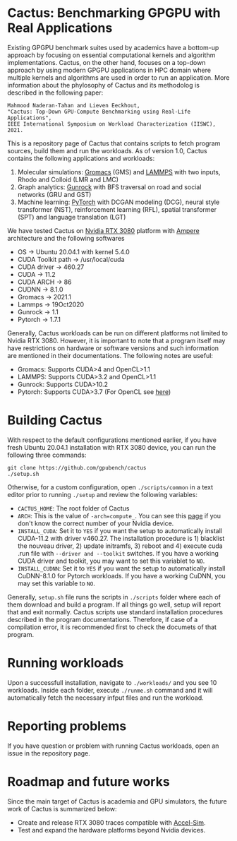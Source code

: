 # Cactus: Benchmarking GPGPU with Real Applications

Existing GPGPU benchmark suites used by academics have a bottom-up approach by focusing on essential computational kernels and algorithm implementations. Cactus, on the other hand, focuses on a top-down approach by using modern GPGPU applications in HPC domain where multiple kernels and algorithms are used in order to run an application. More information about the phylosophy of Cactus and its methodolog is described in the following paper:

```
Mahmood Naderan-Tahan and Lieven Eeckhout, 
"Cactus: Top-Down GPU-Compute Benchmarking using Real-Life Applications", 
IEEE International Symposium on Workload Characterization (IISWC), 2021.
```

This is a repository page of Cactus that contains scripts to fetch program sources, build them and run the workloads. As of version 1.0, Cactus contains the following applications and workloads:

1) Molecular simulations: [Gromacs](http://www.gromacs.org/) (GMS) and [LAMMPS](https://www.lammps.org/) with two inputs, Rhodo and Colloid (LMR and LMC)
2) Graph analytics: [Gunrock](https://gunrock.github.io) with BFS traversal on road and social networks (GRU and GST)
3) Machine learning: [PyTorch](https://pytorch.org/) with DCGAN modeling (DCG), neural style transformer (NST), reinforcement learning (RFL), spatial transformer (SPT) and language translation (LGT)

We have tested Cactus on [Nvidia RTX 3080](https://www.nvidia.com/fr-be/geforce/graphics-cards/30-series/rtx-3080-3080ti/) platform with [Ampere](https://www.nvidia.com/content/PDF/nvidia-ampere-ga-102-gpu-architecture-whitepaper-v2.pdf) architecture and the following softwares

* OS                      ->      Ubuntu 20.04.1 with kernel 5.4.0
* CUDA Toolkit path       ->      /usr/local/cuda
* CUDA driver             ->      460.27
* CUDA                    ->      11.2 
* CUDA ARCH               ->      86
* CUDNN                   ->      8.1.0
* Gromacs                 ->      2021.1
* Lammps                  ->      19Oct2020
* Gunrock                 ->      1.1
* Pytorch                 ->      1.7.1

Generally, Cactus workloads can be run on different platforms not limited to Nvidia RTX 3080. However, it is important to note that a program itself may have restrictions on hardware or software versions and such information are mentioned in their documentations. The following notes are useful:

* Gromacs: Supports CUDA>4 and OpenCL>1.1
* LAMMPS: Supports CUDA>3.2 and OpenCL>1.1
* Gunrock: Supports CUDA>10.2
* Pytorch: Supports CUDA>3.7 (For OpenCL see [here](https://github.com/pytorch/pytorch/issues/488))



# Building Cactus

With respect to the default configurations mentioned earlier, if you have fresh Ubuntu 20.04.1 installation with RTX 3080 device, you can run the following three commands:

```
git clone https://github.com/gpubench/cactus
./setup.sh
```

Otherwise, for a custom configuration, open `./scripts/common` in a text editor prior to running `./setup` and review the following variables:

* `CACTUS_HOME`: The root folder of Cactus
* `ARCH`: This is the value of `-arch=compute_`. You can see this [page](https://arnon.dk/tag/cuda-arch/) if you don't know the correct number of your Nvidia device.
* `INSTALL_CUDA`: Set it to `YES` if you want the setup to automatically install CUDA-11.2 with driver v460.27. The installation procedure is 1) blacklist the nouveau driver, 2) update initramfs, 3) reboot and 4) execute cuda .run file with `--driver and --toolkit` switches. If you have a working CUDA driver and toolkit, you may want to set this variablet to `NO`.
* `INSTALL_CUDNN`: Set it to `YES` if you want the setup to automatically install CuDNN-8.1.0 for Pytorch workloads. If you have a working CuDNN, you may set this variable to `NO`.

Generally, `setup.sh` file runs the scripts in `./scripts` folder where each of them download and build a program. If all things go well, setup will report that and exit normally. Cactus scripts use standard installation procedures described in the program documentations. Therefore, if case of a compilation error, it is recommended first to check the documets of that program.

# Running workloads

Upon a successfull installation, navigate to `./workloads/` and you see 10 workloads. Inside each folder, execute `./runme.sh` command and it will automatically fetch the necessary infput files and run the workload.

# Reporting problems

If you have question or problem with running Cactus workloads, open an issue in the repository page.

# Roadmap and future works

Since the main target of Cactus is academia and GPU simulators, the future work of Cactus is summarized below:

* Create and release RTX 3080 traces compatible with [Accel-Sim](https://accel-sim.github.io/).
* Test and expand the hardware platforms beyond Nvidia devices.
